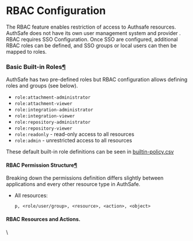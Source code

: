 # RBAC Configuration

The RBAC feature enables restriction of access to Authsafe resources. AuthSafe does not have its own user management system and provider . RBAC requires SSO Configuration. Once SSO are configured, additional RBAC roles can be defined, and SSO groups or local users can then be mapped to roles.

### Basic Built-in Roles[¶](https://argo-cd.readthedocs.io/en/stable/operator-manual/rbac/#basic-built-in-roles) <a href="#basic-built-in-roles" id="basic-built-in-roles"></a>

AuthSafe has two pre-defined roles but RBAC configuration allows defining roles and groups (see below).

* `role:attachment-administrator`
* `role:attachment-viewer`
* `role:integration-administrator`
* `role:integration-viewer`
* `role:repository-administrator`
* `role:repository-viewer`
* `role:readonly` - read-only access to all resources
* `role:admin` - unrestricted access to all resources

These default built-in role definitions can be seen in [builtin-policy.csv](https://github.com/auth-safe/authsafe-server/blob/main/assets/builtin-policy.csv)

#### RBAC Permission Structure[¶](https://argo-cd.readthedocs.io/en/stable/operator-manual/rbac/#rbac-permission-structure) <a href="#rbac-permission-structure" id="rbac-permission-structure"></a>

Breaking down the permissions definition differs slightly between applications and every other resource type in AuthSafe.

*   All resources:

    `p, <role/user/group>, <resource>, <action>, <object>`

#### RBAC Resources and Actions. <a href="#rbac-resources-and-actions" id="rbac-resources-and-actions"></a>

\
